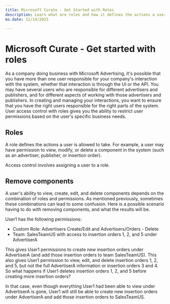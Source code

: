 ```yaml
---
title: Microsoft Curate - Get Started with Roles
description: Learn what are roles and how it defines the actions a user is allowed to take depending upon the permissions granted to the user. 
ms.date: 11/14/2023

---
```


# Microsoft Curate - Get started with roles

As a company doing business with Microsoft Advertising, it's possible that you have more than one user responsible for your company's interaction with the system, whether that interaction is through the UI or the API. You may have several users who are responsible for different advertisers and publishers, and for different aspects of working with those advertisers and publishers. In creating and managing your interactions, you want to ensure that you have the right users responsible for the right parts of the system. User access control with roles gives you the ability to restrict user permissions based on the user's specific business needs.

## Roles

A role defines the actions a user is allowed to take. For example, a user may have permission to view, modify, or delete a component in the system (such as an advertiser, publisher, or insertion order).

Access control involves assigning a user to a role.

## Remove components

A user's ability to view, create, edit, and delete components depends on the combination of roles and permissions. As mentioned previously, sometimes these combinations can lead to some confusion. Here is a possible scenario having to do with removing components, and what the results will be.

User1 has the following permissions:

- Custom Role: Advertisers Create/Edit and Advertisers/Orders - Delete
- Team: SalesTeamUS with access to insertion orders 1, 2, and 5 under AdvertiserA

This gives User1 permissions to create new insertion orders under AdvertiserA (and add those insertion orders to team SalesTeamUS). This also gives User1 permission to view, edit, and delete insertion orders 1, 2, and 5, but not the full AdvertiserA information or insertion orders 3 and 4. So what happens if User1 deletes insertion orders 1, 2, and 5 before creating more insertion orders?

In that case, even though everything User1 had been able to view under AdvertiserA is gone, User1 will still be able to create new insertion orders under AdvertiserA and add those insertion orders to SalesTeamUS.
